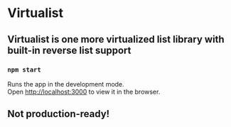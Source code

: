 # Virtualist

## Virtualist is one more virtualized list library with built-in reverse list support 

### `npm start`

Runs the app in the development mode.<br>
Open [http://localhost:3000](http://localhost:3000) to view it in the browser.

## Not production-ready!